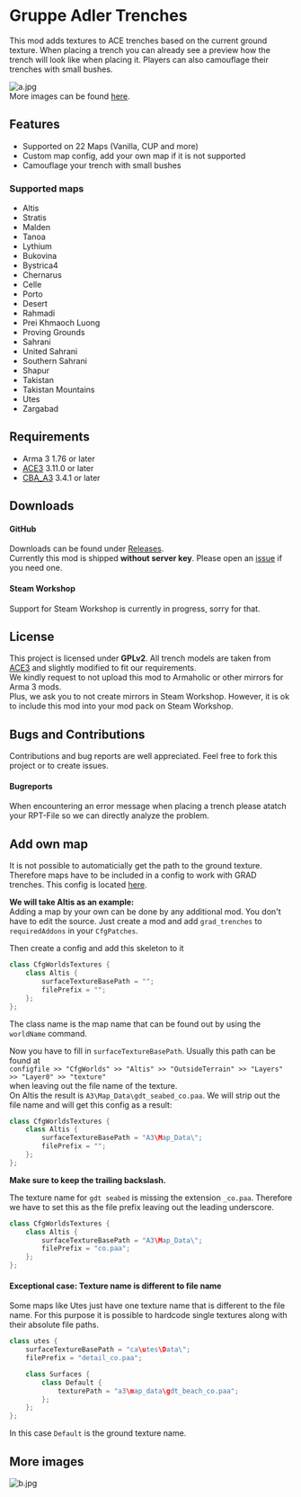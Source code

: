 # Gruppe Adler Trenches

This mod adds textures to ACE trenches based on the current ground texture. When placing a trench you can already see a preview how the trench will look like when placing it. Players can also camouflage their trenches with small bushes.

![a.jpg](https://i.imgur.com/vUGCXHy.jpg)  
More images can be found [here](https://github.com/gruppe-adler/grad_trenches#more-images).

## Features
- Supported on 22 Maps (Vanilla, CUP and more)
- Custom map config, add your own map if it is not supported
- Camouflage your trench with small bushes

### Supported maps
- Altis
- Stratis
- Malden
- Tanoa
- Lythium
- Bukovina
- Bystrica4
- Chernarus
- Celle
- Porto
- Desert
- Rahmadi
- Prei Khmaoch Luong
- Proving Grounds
- Sahrani
- United Sahrani
- Southern Sahrani
- Shapur
- Takistan
- Takistan Mountains
- Utes
- Zargabad

## Requirements
- Arma 3 1.76 or later
- [ACE3](https://github.com/acemod/ACE3) 3.11.0 or later
- [CBA_A3](https://github.com/CBATeam/CBA_A3) 3.4.1 or later

## Downloads
#### GitHub
Downloads can be found under [Releases](https://github.com/gruppe-adler/grad_trenches/releases).  
Currently this mod is shipped **without server key**. Please open an [issue](https://github.com/gruppe-adler/grad_trenches/issues/new) if you need one.

#### Steam Workshop
Support for Steam Workshop is currently in progress, sorry for that.

## License
This project is licensed under **GPLv2**. All trench models are taken from [ACE3](https://github.com/acemod/ACE3) and slightly modified to fit our requirements.  
We kindly request to not upload this mod to Armaholic or other mirrors for Arma 3 mods.  
Plus, we ask you to not create mirrors in Steam Workshop. However, it is ok to include this mod into your mod pack on Steam Workshop.

## Bugs and Contributions
Contributions and bug reports are well appreciated. Feel free to fork this project or to create issues.
#### Bugreports
When encountering an error message when placing a trench please atatch your RPT-File so we can directly analyze the problem.

## Add own map
It is not possible to automaticially get the path to the ground texture. Therefore maps have to be included in a config to work with GRAD trenches. This config is located [here](addons/trenches/CfgWorldsTextures.hpp).


**We will take Altis as an example:**  
Adding a map by your own can be done by any additional mod. You don't have to edit the source. Just create a mod and add `grad_trenches` to `requiredAddons` in your `CfgPatches`.

Then create a config and add this skeleton to it

```cpp
class CfgWorldsTextures {
    class Altis {
        surfaceTextureBasePath = "";
        filePrefix = "";
    };
};
```

The class name is the map name that can be found out by using the `worldName` command.

Now you have to fill in `surfaceTextureBasePath`. Usually this path can be found at  
`configfile >> "CfgWorlds" >> "Altis" >> "OutsideTerrain" >> "Layers" >> "Layer0" >> "texture"`  
when leaving out the file name of the texture.  
On Altis the result is `A3\Map_Data\gdt_seabed_co.paa`. We will strip out the file name and will get this config as a result:
```cpp
class CfgWorldsTextures {
    class Altis {
        surfaceTextureBasePath = "A3\Map_Data\";
        filePrefix = "";
    };
};
```
**Make sure to keep the trailing backslash.**

The texture name for `gdt seabed` is missing the extension `_co.paa`. Therefore we have to set this as the file prefix leaving out the leading underscore.
```cpp
class CfgWorldsTextures {
    class Altis {
        surfaceTextureBasePath = "A3\Map_Data\";
        filePrefix = "co.paa";
    };
};
```

#### Exceptional case: Texture name is different to file name
Some maps like Utes just have one texture name that is different to the file name. For this purpose it is possible to hardcode single textures along with their absolute file paths.
```cpp
class utes {
    surfaceTextureBasePath = "ca\utes\Data\";
    filePrefix = "detail_co.paa";

    class Surfaces {
        class Default {
            texturePath = "a3\map_data\gdt_beach_co.paa";
        };         
    };
};
```
In this case `Default` is the ground texture name.

## More images
![b.jpg](https://i.imgur.com/ahEza0A.jpg)

